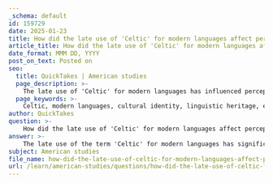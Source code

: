 ```yaml
---
_schema: default
id: 159729
date: 2025-01-23
title: How did the late use of 'Celtic' for modern languages affect perceptions of language and ethnicity?
article_title: How did the late use of 'Celtic' for modern languages affect perceptions of language and ethnicity?
date_format: MMM DD, YYYY
post_on_text: Posted on
seo:
  title: QuickTakes | American studies
  page_description: >-
    The late use of 'Celtic' for modern languages has influenced perceptions of language and ethnicity, fostering cultural identity and heritage among Celtic nations, while also presenting challenges in understanding historical complexities.
  page_keywords: >-
    Celtic, modern languages, cultural identity, linguistic heritage, ethnic identity, Celtic nations, language revival, history, nationalism, misconceptions, cultural diversity, pride, regional identity, autonomy
author: QuickTakes
question: >-
    How did the late use of 'Celtic' for modern languages affect perceptions of language and ethnicity?
answer: >-
    The late use of the term 'Celtic' for modern languages has significantly influenced perceptions of language and ethnicity, particularly in the context of cultural identity and heritage. Historically, the term 'Celt' was not used by the peoples themselves until around the 18th century, when it was revived from classical texts and applied to the distinctive cultures, languages, and histories of the modern Celtic nations, including Ireland, Scotland, Wales, Cornwall, Brittany, and the Isle of Man. This revival marked a shift in how these groups viewed themselves and their connections to a broader Celtic identity.\n\n1. **Cultural Identity**: The appropriation of the term 'Celtic' has allowed modern populations to embrace a shared heritage that emphasizes linguistic, cultural, and historical connections. This has fostered a sense of belonging and pride among those who identify with Celtic languages and traditions. The term has become a symbol of regional difference and independence, reflecting a long history of cultural diversity within Europe.\n\n2. **Linguistic Perception**: The classification of languages as 'Celtic' has also shaped perceptions of linguistic identity. The Celtic languages, which include Irish, Scottish Gaelic, Welsh, Breton, and Cornish, are recognized as a distinct branch of the Indo-European language family. This recognition has implications for how speakers of these languages view their own linguistic heritage and its significance in the context of global languages. The preservation and revival efforts of these languages are often tied to broader movements for cultural and political autonomy.\n\n3. **Ethnic and National Identity**: The modern use of 'Celtic' has contributed to the construction of ethnic identities that are often intertwined with nationalistic sentiments. In many cases, the revival of Celtic languages and cultures has been linked to movements for political recognition and autonomy, as seen in regions like Scotland and Wales. This has led to a re-evaluation of historical narratives and a greater emphasis on the contributions of Celtic peoples to European history.\n\n4. **Misconceptions and Challenges**: Despite the positive aspects of embracing a Celtic identity, there are also misconceptions that arise from the modern application of the term. Some scholars argue that the term 'Celt' can oversimplify the complex and diverse histories of the peoples it describes. The use of 'Celtic' can sometimes obscure the distinct identities of individual groups and lead to a homogenized view of Celtic culture that does not accurately reflect historical realities.\n\nIn summary, the late use of 'Celtic' for modern languages has played a crucial role in shaping perceptions of language and ethnicity, fostering a sense of shared identity among Celtic peoples while also presenting challenges related to historical accuracy and cultural diversity. The ongoing revival and preservation of Celtic languages are vital for maintaining this cultural heritage and understanding the complexities of Celtic identity in contemporary society.
subject: American studies
file_name: how-did-the-late-use-of-celtic-for-modern-languages-affect-perceptions-of-language-and-ethnicity.md
url: /learn/american-studies/questions/how-did-the-late-use-of-celtic-for-modern-languages-affect-perceptions-of-language-and-ethnicity
---
```


&nbsp;